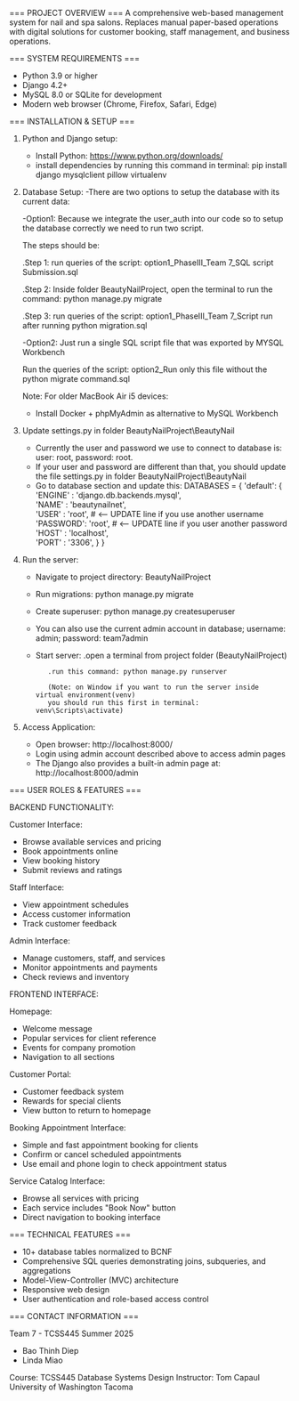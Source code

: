=== PROJECT OVERVIEW ===
A comprehensive web-based management system for nail and spa salons.
Replaces manual paper-based operations with digital solutions for
customer booking, staff management, and business operations.

=== SYSTEM REQUIREMENTS ===
- Python 3.9 or higher
- Django 4.2+
- MySQL 8.0 or SQLite for development
- Modern web browser (Chrome, Firefox, Safari, Edge)

=== INSTALLATION & SETUP ===

1. Python and Django setup:
   - Install Python: https://www.python.org/downloads/
   - install dependencies by running this command in terminal: pip install django mysqlclient pillow virtualenv

1. Database Setup:
   -There are two options to setup the database with its current data:

   -Option1: Because we integrate the user_auth into our code so to setup the database correctly we need to run two script.

    The steps should be:

	.Step 1: run queries of the script: option1_PhaseIII_Team 7_SQL script Submission.sql

	.Step 2: Inside folder BeautyNailProject, open the terminal to run the command: python manage.py migrate

	.Step 3: run queries of the script: option1_PhaseIII_Team 7_Script run after running python migration.sql

   -Option2: Just run a single SQL script file that was exported by MYSQL Workbench

	 Run the queries of the script: option2_Run only this file without the python migrate command.sql

   Note: For older MacBook Air i5 devices:
   - Install Docker + phpMyAdmin as alternative to MySQL Workbench

3. Update settings.py in folder BeautyNailProject\BeautyNail
   - Currently the user and password we use to connect to database is: user: root, password: root.
   - If your user and password are different than that, you should update the file settings.py in folder BeautyNailProject\BeautyNail
   - Go to database section and update this:
	DATABASES = {
    	'default': {
        'ENGINE'  : 'django.db.backends.mysql',  
        'NAME'    : 'beautynailnet',                 
        'USER'    : 'root',                     # <-- UPDATE line if you use another username
        'PASSWORD': 'root',              	# <-- UPDATE line if you user another password
        'HOST'    : 'localhost',                
        'PORT'    : '3306',
    		}
	}

4. Run the server:
   - Navigate to project directory: BeautyNailProject
   - Run migrations: python manage.py migrate
   - Create superuser: python manage.py createsuperuser 
   - You can also use the current admin account in database; username: admin; password: team7admin
   - Start server: 
			.open a terminal from project folder (BeautyNailProject)

			.run this command: python manage.py runserver

			(Note: on Window if you want to run the server inside virtual environment(venv)	
			you should run this first in terminal: venv\Scripts\activate)

5. Access Application:
   - Open browser: http://localhost:8000/
   - Login using admin account described above to access admin pages
   - The Django also provides a built-in admin page at: http://localhost:8000/admin

=== USER ROLES & FEATURES ===

BACKEND FUNCTIONALITY:

Customer Interface:
- Browse available services and pricing
- Book appointments online
- View booking history
- Submit reviews and ratings

Staff Interface:
- View appointment schedules
- Access customer information
- Track customer feedback

Admin Interface:
- Manage customers, staff, and services
- Monitor appointments and payments
- Check reviews and inventory

FRONTEND INTERFACE:

Homepage:
- Welcome message
- Popular services for client reference
- Events for company promotion
- Navigation to all sections

Customer Portal:
- Customer feedback system
- Rewards for special clients
- View button to return to homepage

Booking Appointment Interface:
- Simple and fast appointment booking for clients
- Confirm or cancel scheduled appointments
- Use email and phone login to check appointment status

Service Catalog Interface:
- Browse all services with pricing
- Each service includes "Book Now" button
- Direct navigation to booking interface

=== TECHNICAL FEATURES ===
- 10+ database tables normalized to BCNF
- Comprehensive SQL queries demonstrating joins, subqueries, and aggregations
- Model-View-Controller (MVC) architecture
- Responsive web design
- User authentication and role-based access control

=== CONTACT INFORMATION ===

Team 7 - TCSS445 Summer 2025
- Bao Thinh Diep
- Linda Miao

Course: TCSS445 Database Systems Design
Instructor: Tom Capaul
University of Washington Tacoma
